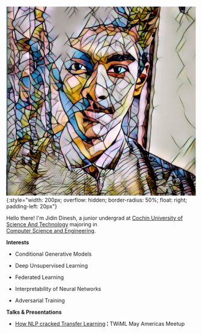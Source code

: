 

![Jidin Dinesh](/img/dp.jpeg){:style="width: 200px; overflow: hidden; border-radius: 50%; float: right; padding-left: 20px"}

Hello there! I'm Jidin Dinesh, a junior undergrad at [Cochin University of Science And Technology](https://cusat.ac.in/) majoring in             
[Computer Science and Engineering](http://soe.cusat.ac.in/pages/division/div_cs.php).
 

**Interests**

* Conditional Generative Models
  
* Deep Unsupervised Learning

* Federated Learning

* Interpretability of Neural Networks
               
* Adversarial Training

**Talks & Presentations**

* [How NLP cracked Transfer Learning](https://twimlai.com/meetups/bert-pre-training-of-deep-bidirectional-transformers-for-language-understanding/) ¦ TWiML May Americas Meetup

<div style="margin: 150px;"></div>
